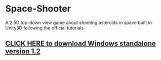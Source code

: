 # Space-Shooter
A 2.5D top-down view game about shooting asteroids in space built in Unity3D following the official tutorials

## [CLICK HERE to download Windows standalone version 1.2](https://github.com/off99555/Space-Shooter/releases/download/v1.2/Space.Shooter.Windows.1.2.zip)
